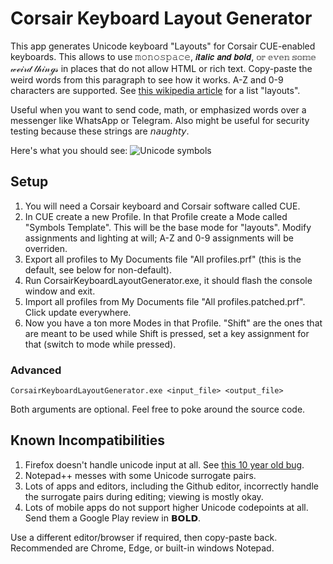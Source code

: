 # Corsair Keyboard Layout Generator
This app generates Unicode keyboard "Layouts" for Corsair CUE-enabled keyboards. This allows to use 𝚖𝚘𝚗𝚘𝚜𝚙𝚊𝚌𝚎, 𝙞𝙩𝙖𝙡𝙞𝙘 𝙖𝙣𝙙 𝙗𝙤𝙡𝙙, 𝕠𝕣 𝕖𝕧𝕖𝕟 𝕤𝕠𝕞𝕖 𝓌ℯ𝒾𝓇𝒹 𝓉𝒽𝒾𝓃ℊ𝓈 in places that do not allow HTML or rich text. Copy-paste the weird words from this paragraph to see how it works. A-Z and 0-9 characters are supported. See [this wikipedia article](https://en.wikipedia.org/wiki/Mathematical_Alphanumeric_Symbols#Latin_letters) for a list "layouts".

Useful when you want to send code, math, or emphasized words over a messenger like WhatsApp or Telegram. Also might be useful for security testing because these strings are 𝘯𝘢𝘶𝘨𝘩𝘵𝘺.

Here's what you should see:
![Unicode symbols](https://i.imgur.com/OYmALfw.png)

## Setup
1. You will need a Corsair keyboard and Corsair software called CUE.
2. In CUE create a new Profile. In that Profile create a Mode called "Symbols Template". This will be the base mode for "layouts". Modify assignments and lighting at will; A-Z and 0-9 assignments will be overriden.
3. Export all profiles to My Documents file "All profiles.prf" (this is the default, see below for non-default).
4. Run CorsairKeyboardLayoutGenerator.exe, it should flash the console window and exit.
5. Import all profiles from My Documents file "All profiles.patched.prf". Click update everywhere.
6. Now you have a ton more Modes in that Profile. "Shift" are the ones that are meant to be used while Shift is pressed, set a key assignment for that (switch to mode while pressed).

### Advanced
  `CorsairKeyboardLayoutGenerator.exe <input_file> <output_file>`
  
Both arguments are optional. Feel free to poke around the source code.

## Known Incompatibilities
1. Firefox doesn't handle unicode input at all. See [this 10 year old bug](https://bugzilla.mozilla.org/show_bug.cgi?id=337252).
2. Notepad++ messes with some Unicode surrogate pairs.
3. Lots of apps and editors, including the Github editor, incorrectly handle the surrogate pairs during editing; viewing is mostly okay.
4. Lots of mobile apps do not support higher Unicode codepoints at all. Send them a Google Play review in 𝗕𝗢𝗟𝗗.

Use a different editor/browser if required, then copy-paste back. Recommended are Chrome, Edge, or built-in windows Notepad.
